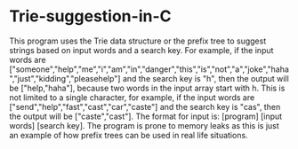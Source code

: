 # Trie-suggestion-in-C
This program uses the Trie data structure or the prefix tree to suggest strings based on input words and a search key.
For example, if the input words are ["someone","help","me","i","am","in","danger","this","is","not","a","joke","haha","just","kidding","pleasehelp"] and the search key is "h", then the output will be ["help,"haha"], because two words in the input array start with h. This is not limited to a single character, for example, if the input words are ["send","help","fast","cast","car","caste"] and the search key is "cas", then the output will be ["caste","cast"]. The format for input is: [program] [input words] [search key]. The program is prone to memory leaks as this is just an example of how prefix trees can be used in real life situations.
